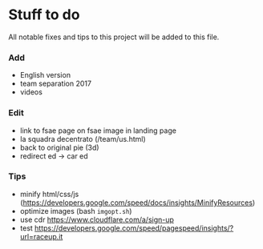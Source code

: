 # Stuff to do
All notable fixes and tips to this project will be added to this file.

### Add
- English version
- team separation 2017
- videos

### Edit
- link to fsae page on fsae image in landing page
- la squadra decentrato (/team/us.html)
- back to original pie (3d)
- redirect ed -> car ed

### Tips
- minify html/css/js (https://developers.google.com/speed/docs/insights/MinifyResources)
- optimize images (bash `imgopt.sh`)
- use cdr https://www.cloudflare.com/a/sign-up
- test https://developers.google.com/speed/pagespeed/insights/?url=raceup.it
